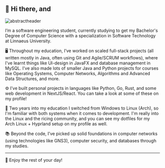 ## 👋 Hi there, and
![abstractheader](https://github.com/user-attachments/assets/bfa9ce1c-8f42-4649-b7e9-d8781a4b36e2)

I’m a software engineering student, currently studying to get my Bachelor's Degree of Computer Science with a specialization in Software Technology at Linnaeus University.

🖥️ Throughout my education, I’ve worked on scaled full-stack projects (all written mostly in Java, often using Git and Agile/SCRUM workflows), where I've learnt things like UI-design in JavaFX and database management in MySQL. I've also made lots of smaller Java and Python projects for courses like Operating Systems, Computer Networks, Algorithms and Advanced Data Structures, and more.

⚙️ I’ve built personal projects in languages like Python, Go, Rust, and some web development in NextJS/React. You can take a look at some of these on my profile!

🐍 Two years into my education I switched from Windows to Linux (Arch), so I'm familiar with both systems when it comes to development. I'm really into the Linux and the ricing community, and you can see my dotfiles for my Arch Linux + Hyprland setup on my profile as well.

📚 Beyond the code, I’ve picked up solid foundations in computer networks (using technologies like GNS3), computer security, and databases through my studies.

---

🤝 Enjoy the rest of your day!
